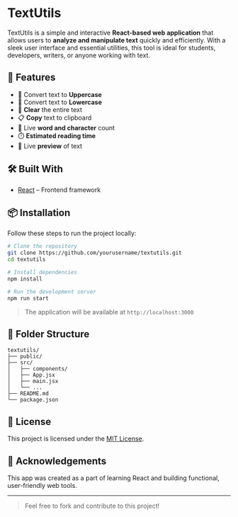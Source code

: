 # TextUtils

TextUtils is a simple and interactive **React-based web application** that allows users to **analyze and manipulate text** quickly and efficiently. With a sleek user interface and essential utilities, this tool is ideal for students, developers, writers, or anyone working with text.

## 🚀 Features

- 🔡 Convert text to **Uppercase**
- 🔡 Convert text to **Lowercase**
- 🧹 **Clear** the entire text
- 📋 **Copy** text to clipboard
- 🧮 Live **word and character** count
- ⏱️ **Estimated reading time**
- 👀 Live **preview** of text

## 🛠️ Built With

- [React](https://reactjs.org/) – Frontend framework

## 📦 Installation

Follow these steps to run the project locally:

```bash
# Clone the repository
git clone https://github.com/yourusername/textutils.git
cd textutils

# Install dependencies
npm install

# Run the development server
npm run start
```

> The application will be available at `http://localhost:3000`

## 📁 Folder Structure

```
textutils/
├── public/
├── src/
│   ├── components/
│   ├── App.jsx
│   ├── main.jsx
│   └── ...
├── README.md
└── package.json
```

## 📄 License

This project is licensed under the [MIT License](LICENSE).

## 🙌 Acknowledgements

This app was created as a part of learning React and building functional, user-friendly web tools.

---

> Feel free to fork and contribute to this project!
